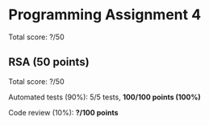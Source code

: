 # Programming Assignment 4

Total score: ?/50

## RSA (50 points)

Total score: ?/50

Automated tests (90%): 5/5 tests, **100/100 points (100%)**
  
Code review (10%): **?/100 points**


